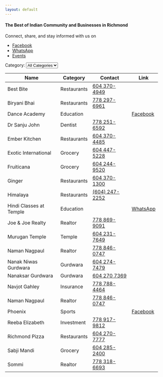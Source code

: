 ```yaml
---
layout: default
---
```


<div class="container">
  <div class="intro">
    <h4>The Best of Indian Community and Businesses in Richmond</h4>
    <p>Connect, share, and stay informed with us on</p>
    <ul>
      <li><a href="https://www.facebook.com/groups/900644660267654"><i class="fab fa-facebook"></i> Facebook</a></li>
      <li><a href="https://chat.whatsapp.com/GnJPe7uFS2eCZqMkEG1EK5"><i class="fab fa-whatsapp"></i> WhatsApp</a></li>
      <li><a href="https://www.facebook.com/groups/900644660267654/events"><i class="fab fa-facebook"></i> Events</a></li>
    </ul>
  </div>

  <div id="filter">
    <label for="category-filter">Category:</label>
    <select id="category-filter">
      <option value="all">All Categories</option>
      <option value="dentist">Dentist</option>
      <option value="education">Education</option>
      <option value="gurdwara">Gurdwara</option>
      <option value="insurance">Insurance</option>
      <option value="realtor">Realtor</option>
      <option value="restaurants">Restaurants</option>
      <option value="rv rentals">RV Rentals</option>
      <option value="sports">Sports</option>
      <option value="temple">Temple</option>
    </select>
  </div>

  <table id="yellow-pages">
  <thead>
    <tr>
      <th>Name</th>
      <th>Category</th>
      <th>Contact</th>
      <th>Link</th>
    </tr>
  </thead>
  <tbody>
    <tr>
      <td>Best Bite</td>
      <td>Restaurants</td>
      <td><a href="tel:+16043704949">604 370-4949</a></td>
      <td><a href="#"></a></td>
    </tr>
    <tr>
      <td>Biryani Bhai</td>
      <td>Restaurants</td>
      <td><a href="tel:+17782976961">778 297-6961</a></td>
      <td><a href="#"></a></td>
    </tr>
    <tr>
      <td>Dance Academy</td>
      <td>Education</td>
      <td></td>
      <td><a href="https://www.facebook.com/SudnyaDanceAcademy" target="_blank">Facebook</a></td>
    </tr>
    <tr>
      <td>Dr Sanju John</td>
      <td>Dentist</td>
      <td><a href="tel:+17782516592">778 251-6592</a></td>
      <td></td>
    </tr>
    <tr>
      <td>Ember Kitchen</td>
      <td>Restaurants</td>
      <td><a href="tel:+16043704485">604 370-4485</a></td>
      <td><a href="#"></a></td>
    </tr>
    <tr>
      <td>Exotic International</td>
      <td>Grocery</td>
      <td><a href="tel:+16044475228">604 447-5228</a></td>
      <td><a href="#"></a></td>
    </tr>
    <tr>
      <td>Fruiticana</td>
      <td>Grocery</td>
      <td><a href="tel:+16042449520">604 244-9520</a></td>
      <td><a href="#"></a></td>
    </tr>
    <tr>
      <td>Ginger</td>
      <td>Restaurants</td>
      <td><a href="tel:+16043701300">604 370-1300</a></td>
      <td><a href="#"></a></td>
    </tr>
    <tr>
      <td>Himalaya</td>
      <td>Restaurants</td>
      <td><a href="tel:+16042472252">(604) 247-2252</a></td>
      <td><a href="#"></a></td>
    </tr>
    <tr>
      <td>Hindi Classes at Temple</td>
      <td>Education</td>
      <td></td>
      <td><a href="https://chat.whatsapp.com/GnJPe7uFS2eCZqMkEG1EK5" target="_blank">WhatsApp</a></td>
    </tr>
    <tr>
      <td>Joe & Joe Realty</td>
      <td>Realtor</td>
      <td><a href="tel:+17788699091">778 869-9091</a></td>
      <td><a href="#"></a></td>
    </tr>
    <tr>
      <td>Murugan Temple</td>
      <td>Temple</td>
      <td><a href="tel:+16042317649">604 231-7649</a></td>
      <td><a href="#"></a></td>
    </tr>
    <tr>
      <td>Naman Nagpaul</td>
      <td>Realtor</td>
      <td><a href="tel:+17788460747">778 846-0747</a></td>
      <td><a href="#"></a></td>
    </tr>
    <tr>
      <td>Nanak Niwas Gurdwara</td>
      <td>Gurdwara</td>
      <td><a href="tel:+16042747479">604 274-7479</a></td>
      <td><a href="#"></a></td>
    </tr>
    <tr>
      <td>Nanaksar Gurdwara</td>
      <td>Gurdwara</td>
      <td><a href="tel:+16042707369">604 270 7369</a></td>
      <td><a href="#"></a></td>
    </tr>
    <tr>
      <td>Navjot Gahley</td>
      <td>Insurance</td>
      <td><a href="tel:+17787884464">778 788-4464</a></td>
      <td><a href="#"></a></td>
    </tr>
    <tr>
      <td>Naman Nagpaul</td>
      <td>Realtor</td>
      <td><a href="tel:+17788460747">778 846-0747</a></td>
      <td><a href="#"></a></td>
    </tr>
    <tr>
      <td>Phoenix</td>
      <td>Sports</td>
      <td><a href="tel:+"></a></td>
      <td><a href="https://www.facebook.com/phoenix.richmond.malayalee">Facebook</a></td>
    </tr>
    <tr>
      <td>Reeba Elizabeth</td>
      <td>Investment</td>
      <td><a href="tel:+17789179812">778 917-9812</a></td>
      <td><a href="#"></a></td>
    </tr>
    <tr>
      <td>Richmond Pizza</td>
      <td>Restaurants</td>
      <td><a href="tel:+16042707777">604 270-7777</a></td>
      <td><a href="#"></a></td>
    </tr>
    <tr>
      <td>Sabji Mandi</td>
      <td>Grocery</td>
      <td><a href="tel:+16042852400">604 285-2400</a></td>
      <td><a href="#"></a></td>
    </tr>
    <tr>
      <td>Sommi</td>
      <td>Realtor</td>
      <td><a href="tel:+17783186693">778 318-6693</a></td>
      <td><a href="#"></a></td>
    </tr>
  </tbody>
</table>
</div>

<script>
  function sortTable(columnIndex) {
    var table, rows, switching, i, x, y, shouldSwitch;
    table = document.getElementById("yellow-pages");
    switching = true;
    while (switching) {
      switching = false;
      rows = table.rows;
      for (i = 1; i < (rows.length - 1); i++) {
        shouldSwitch = false;
        x = rows[i].getElementsByTagName("td")[columnIndex];
        y = rows[i + 1].getElementsByTagName("td")[columnIndex];
        if (x.innerHTML.toLowerCase() > y.innerHTML.toLowerCase()) {
          shouldSwitch = true;
          break;
        }
      }
      if (shouldSwitch) {
        rows[i].parentNode.insertBefore(rows[i + 1], rows[i]);
        switching = true;
      }
    }
  }

  document.getElementById("category-filter").addEventListener("change", function() {
    var category = this.value;
    var rows = document.getElementById("yellow-pages").getElementsByTagName("tbody")[0].getElementsByTagName("tr");
    for (var i = 0; i < rows.length; i++) {
      var categoryCell = rows[i].getElementsByTagName("td")[1];
      if (category === "all" || categoryCell.textContent.toLowerCase() === category) {
        rows[i].style.display = "";
      } else {
        rows[i].style.display = "none";
      }
    }
  });
</script>
